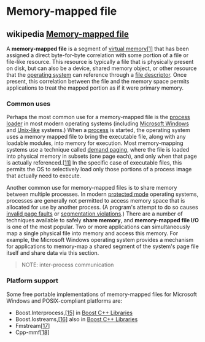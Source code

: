 # Memory-mapped file



## wikipedia [Memory-mapped file](https://en.wikipedia.org/wiki/Memory-mapped_file)

A **memory-mapped file** is a segment of [virtual memory](https://en.wikipedia.org/wiki/Virtual_memory)[[1\]](https://en.wikipedia.org/wiki/Memory-mapped_file#cite_note-:0-1) that has been assigned a direct byte-for-byte correlation with some portion of a file or file-like resource. This resource is typically a file that is physically present on disk, but can also be a device, shared memory object, or other resource that the [operating system](https://en.wikipedia.org/wiki/Operating_system) can reference through a [file descriptor](https://en.wikipedia.org/wiki/File_descriptor). Once present, this correlation between the file and the memory space permits applications to treat the mapped portion as if it were primary memory.

### Common uses

Perhaps the most common use for a memory-mapped file is the [process loader](https://en.wikipedia.org/wiki/Loader_(computing)) in most modern operating systems (including [Microsoft Windows](https://en.wikipedia.org/wiki/Microsoft_Windows) and [Unix-like](https://en.wikipedia.org/wiki/Unix-like) systems.) When a [process](https://en.wikipedia.org/wiki/Process_(computing)) is started, the operating system uses a memory mapped file to bring the executable file, along with any loadable modules, into memory for execution. Most memory-mapping systems use a technique called [demand paging](https://en.wikipedia.org/wiki/Demand_paging), where the file is loaded into physical memory in subsets (one page each), and only when that page is actually referenced.[[11\]](https://en.wikipedia.org/wiki/Memory-mapped_file#cite_note-11) In the specific case of executable files, this permits the OS to selectively load only those portions of a process image that actually need to execute.

Another common use for memory-mapped files is to share memory between multiple processes. In modern [protected mode](https://en.wikipedia.org/wiki/Protected_mode) operating systems, processes are generally not permitted to access memory space that is allocated for use by another process. (A program's attempt to do so causes [invalid page faults](https://en.wikipedia.org/wiki/Page_fault#Invalid) or [segmentation violations](https://en.wikipedia.org/wiki/Segmentation_violation).) There are a number of techniques available to safely **share memory**, and **memory-mapped file I/O** is one of the most popular. Two or more applications can simultaneously map a single physical file into memory and access this memory. For example, the Microsoft Windows operating system provides a mechanism for applications to memory-map a shared segment of the system's page file itself and share data via this section.

> NOTE: inter-process communication

### Platform support

Some free portable implementations of memory-mapped files for Microsoft Windows and POSIX-compliant platforms are:

- Boost.Interprocess,[[15\]](https://en.wikipedia.org/wiki/Memory-mapped_file#cite_note-15) in [Boost C++ Libraries](https://en.wikipedia.org/wiki/Boost_C%2B%2B_Libraries)
- Boost.Iostreams,[[16\]](https://en.wikipedia.org/wiki/Memory-mapped_file#cite_note-16) also in [Boost C++ Libraries](https://en.wikipedia.org/wiki/Boost_C%2B%2B_Libraries)
- Fmstream[[17\]](https://en.wikipedia.org/wiki/Memory-mapped_file#cite_note-17)
- Cpp-mmf[[18\]](https://en.wikipedia.org/wiki/Memory-mapped_file#cite_note-18)